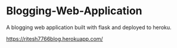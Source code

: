 # Blogging-Web-Application
A blogging web application built with flask and deployed to heroku.

https://ritesh7766blog.herokuapp.com/
